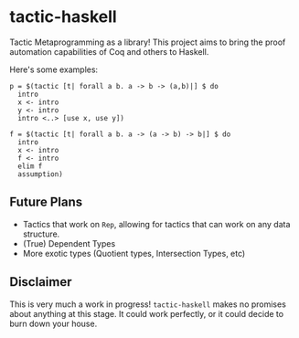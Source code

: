 # tactic-haskell
Tactic Metaprogramming as a library! This project aims to bring the proof automation
capabilities of Coq and others to Haskell.

Here's some examples:

```
p = $(tactic [t| forall a b. a -> b -> (a,b)|] $ do
  intro
  x <- intro
  y <- intro
  intro <..> [use x, use y])
```

```
f = $(tactic [t| forall a b. a -> (a -> b) -> b|] $ do
  intro
  x <- intro
  f <- intro
  elim f
  assumption)
```

## Future Plans
- Tactics that work on `Rep`, allowing for tactics that can work on any data structure.
- (True) Dependent Types
- More exotic types (Quotient types, Intersection Types, etc)

## Disclaimer
This is very much a work in progress! `tactic-haskell` makes
no promises about anything at this stage. It could work perfectly, or it could decide to burn down your house.
